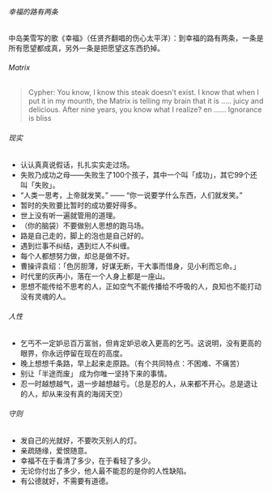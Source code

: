 

###### 幸福的路有两条

中岛美雪写的歌《幸福》（任贤齐翻唱的伤心太平洋）：到幸福的路有两条，一条是所有愿望都成真，另外一条是把愿望这东西扔掉。

<!-- more -->

###### Matrix

> Cypher: You know, I know this steak doesn't exist. I know that when I put it in my mounth, the Matrix is telling my brain that it is ..... juicy and delicious. After nine years, you know what I realize? en ...... Ignorance is bliss

###### 现实

- 认认真真说假话，扎扎实实走过场。
- 失败乃成功之母——失败生了100个孩子，其中一个叫「成功」，其它99个还叫「失败」。
- “人类一思考，上帝就发笑。” —— “你一说要学什么东西，人们就发笑。”
- 暂时的失败要比暂时的成功要好得多。
- 世上没有听一遍就管用的道理。
- （你的脑袋）不要做别人思想的跑马场。
- 路是自己走的，脚上的泡也是自己好的。
- 遇到烂事不纠结，遇到烂人不纠缠。
- 每个人都想努力做，却总是做不好。
- 曹操评袁绍：「色厉胆薄，好谋无断，干大事而惜身，见小利而忘命。」
- 时代里的灰再小，落在一个人身上都是一座山。
- 思想不能传给不思考的人，正如空气不能传播给不呼吸的人，良知也不能打动没有灵魂的人。



###### 人性

- 乞丐不一定妒忌百万富翁，但肯定妒忌收入更高的乞丐。这说明，没有更高的眼界，你永远停留在现在的高度。
- 晚上想想千条路，早上起来走原路。（有个共同特点：不困难、不痛苦）
- 别让「半途而废」 成为你唯一坚持下来的事情。
- 忍一时越想越气，退一步越想越亏。（总是忍的人，从来都不开心。总是退让的人，却从来没有真的海阔天空）



###### 守则

- 发自己的光就好，不要吹灭别人的灯。
- 亲疏随缘，爱恨随意。
- 幸福不在于看清了多少，在于看轻了多少。
- 无论你付出了多少，他人最不能忍的是你的人性缺陷。
- 有公德就好，不需要有道德。